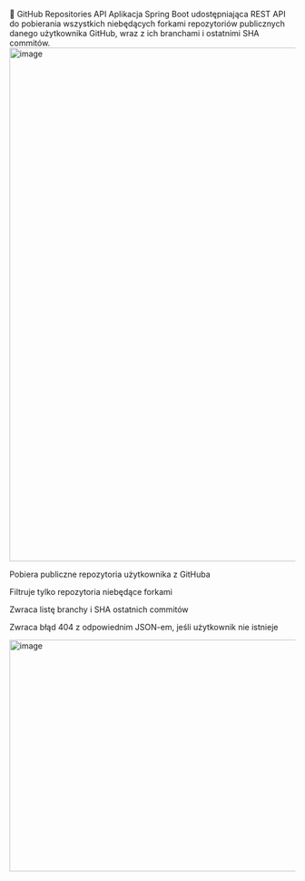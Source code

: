 📘 GitHub Repositories API
Aplikacja Spring Boot udostępniająca REST API do pobierania wszystkich niebędących forkami repozytoriów publicznych danego użytkownika GitHub, wraz z ich branchami i ostatnimi SHA commitów.
<img width="1481" height="905" alt="image" src="https://github.com/user-attachments/assets/8053bb8c-012f-4933-bacc-af49500d2a6b" />

Pobiera publiczne repozytoria użytkownika z GitHuba

Filtruje tylko repozytoria niebędące forkami

Zwraca listę branchy i SHA ostatnich commitów

Zwraca błąd 404 z odpowiednim JSON-em, jeśli użytkownik nie istnieje

<img width="1482" height="408" alt="image" src="https://github.com/user-attachments/assets/2e81bbd5-abe0-431b-bf8f-39dec598f092" />

